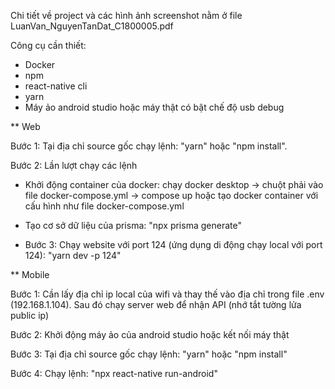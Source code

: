 Chi tiết về project và các hình ảnh screenshot nằm ở file LuanVan_NguyenTanDat_C1800005.pdf

Công cụ cần thiết:
- Docker
- npm
- react-native cli
- yarn
- Máy ảo android studio hoặc máy thật có bật chế độ usb debug

** Web

Bước 1: Tại địa chỉ source gốc chạy lệnh: "yarn" hoặc "npm install".

Bước 2: Lần lượt chạy các lệnh
- Khởi động container của docker: chạy docker desktop -> chuột phải vào file docker-compose.yml -> compose up hoặc tạo docker container với cấu hình như file  docker-compose.yml
- Tạo cơ sở dữ liệu của prisma: "npx prisma generate" 

- Bước 3: Chạy website với port 124 (ứng dụng di động chạy local với port 124): "yarn dev -p 124"

** Mobile

Bước 1: Cần lấy địa chỉ ip local của wifi và thay thế vào địa chỉ trong file .env (192.168.1.104). Sau đó chạy server web để nhận API (nhớ tắt tường lửa public ip)

Bước 2: Khởi động máy ảo của android studio hoặc kết nối máy thật

Bước 3: Tại địa chỉ source gốc chạy lệnh: "yarn" hoặc "npm install"

Bước 4: Chạy lệnh: "npx react-native run-android"
